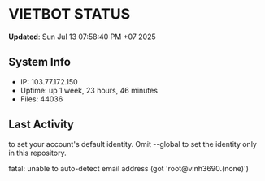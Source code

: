 # VIETBOT STATUS
**Updated**: Sun Jul 13 07:58:40 PM +07 2025

## System Info
- IP: 103.77.172.150
- Uptime: up 1 week, 23 hours, 46 minutes
- Files: 44036

## Last Activity

to set your account's default identity.
Omit --global to set the identity only in this repository.

fatal: unable to auto-detect email address (got 'root@vinh3690.(none)')
